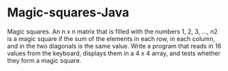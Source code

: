 # Magic-squares-Java
Magic squares. An n x n matrix that is filled with the numbers 1, 2, 3, ..., n2 is 
a magic square if the sum of the elements in each row, in each column, and in the two diagonals is the 
same value.
Write a program that reads in 16 values from the keyboard, displays them in a 4 x 4 array, and tests 
whether they form a magic square.
